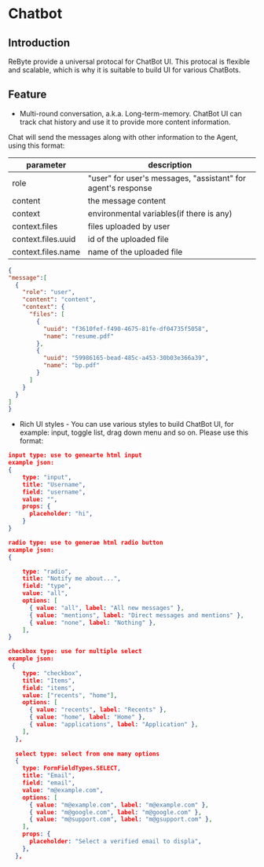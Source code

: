 # Chatbot


## Introduction
ReByte provide a universal protocal for ChatBot UI. This protocal is flexible and scalable, which is why it is suitable to build UI for various ChatBots.

## Feature
- Multi-round conversation, a.k.a. Long-term-memory. ChatBot UI can track chat history and use it to provide more content information.

Chat will send the messages along with other information to the Agent, using this format:

| parameter          | description                                                  |
|--------------------|--------------------------------------------------------------|
| role               | "user" for user's messages, "assistant" for agent's response |
| content            | the message content                                          |
| context            | environmental variables(if there is any)                     |
| context.files      | files uploaded by user                                       |
| context.files.uuid | id of the uploaded file                                      |
| context.files.name | name of the uploaded file                                    |


```json
{
"message":[
  {
    "role": "user",
    "content": "content",
    "context": {
      "files": [
        {
          "uuid": "f3610fef-f490-4675-81fe-df04735f5058",
          "name": "resume.pdf"
        },
        {
          "uuid": "59986165-bead-485c-a453-30b03e366a39",
          "name": "bp.pdf"
        }
      ]
    }
  }
]
}
```

- Rich UI styles - You can use various styles to build ChatBot UI, for example: input, toggle list, drag down menu and so on.
Please use this format:

```json
input type: use to genearte html input
example json: 
{
    type: "input",
    title: "Username",
    field: "username",
    value: "",
    props: {
      placeholder: "hi",
    }
}

radio type: use to generae html radio button
example json:
{

    type: "radio",
    title: "Notify me about...",
    field: "type",
    value: "all",
    options: [
      { value: "all", label: "All new messages" },
      { value: "mentions", label: "Direct messages and mentions" },
      { value: "none", label: "Nothing" },
    ],
}

checkbox type: use for multiple select
example json:
 {
    type: "checkbox",
    title: "Items",
    field: "items",
    value: ["recents", "home"],
    options: [
      { value: "recents", label: "Recents" },
      { value: "home", label: "Home" },
      { value: "applications", label: "Application" },
    ],
  },
  
  select type: select from one many options
  {
    type: FormFieldTypes.SELECT,
    title: "Email",
    field: "email",
    value: "m@example.com",
    options: [
      { value: "m@example.com", label: "m@example.com" },
      { value: "m@google.com", label: "m@google.com" },
      { value: "m@support.com", label: "m@gsupport.com" },
    ],
    props: {
      placeholder: "Select a verified email to displa",
    },
  },
  ```